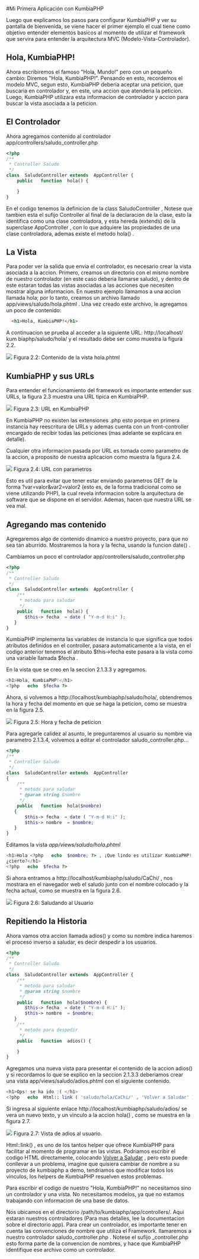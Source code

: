 #Mi Primera Aplicación con KumbiaPHP

Luego que explicamos los pasos para configurar KumbiaPHP y ver su pantalla de
bienvenida, se viene hacer el primer ejemplo el cual tiene como objetivo
entender elementos basicos al momento de utilizar el framework que servira
para entender la arquitectura MVC (Modelo-Vista-Controlador).

## Hola, KumbiaPHP!

Ahora escribiremos el famoso "Hola, Mundo!" pero con un pequeño cambio:
Diremos "Hola, KumbiaPHP!". Pensando en esto, recordemos el modelo MVC, segun
esto, KumbiaPHP deberia aceptar una peticion, que buscaria en controlador y,
en este, una accion que atenderia la peticion. Luego, KumbiaPHP utilizara esta
informacion de controlador y accion para buscar la vista asociada a la
peticion.


## El Controlador

Ahora agregamos contenido al controlador app/controllers/saludo_controller.php
```php
<?php  
/**  
 * Controller Saludo   
 */   
class  SaludoController extends  AppController {  
    public   function  hola() {

    }   
}  
 ```

 
En el codigo tenemos la definicion de la class SaludoController , Notese que
tambien esta el sufijo Controller al final de la declaracion de la clase, esto
la identifica como una clase controladora, y esta hereda (extends) de la
superclase AppController , con lo que adquiere las propiedades de una clase
controladora, ademas existe el metodo hola() .

## La Vista

Para poder ver la salida que envia el controlador, es necesario crear la vista
asociada a la accion. Primero, creamos un directorio con el mismo nombre de
nuestro controlador (en este caso deberia llamarse saludo), y dentro de este
estaran todas las vistas asociadas a las acciones que necesiten mostrar alguna
informacion. En nuestro ejemplo llamamos a una accion llamada hola; por lo
tanto, creamos un archivo llamado app/views/saludo/hola.phtml . Una vez creado
este archivo, le agregamos un poco de contenido:

```html
  <h1>Hola, KumbiaPHP!</h1>  
```
  
A continuacion se prueba al acceder a la siguiente URL: http://localhost/ kum
biaphp/saludo/hola/ y el resultado debe ser como muestra la figura 2.2.

![](images/image06.png)
Figura 2.2: Contenido de la vista hola.phtml

## KumbiaPHP y sus URLs

Para entender el funcionamiento del framework es importante entender sus URLs,
la figura 2.3 muestra una URL tipica en KumbiaPHP.

![](images/image08.png)
Figura 2.3: URL en KumbiaPHP

En KumbiaPHP no existen las extensiones .php esto porque en primera instancia
hay reescritura de URLs y ademas cuenta con un front-controller encargado de
recibir todas las peticiones (mas adelante se explicara en detalle).

Cualquier otra informacion pasada por URL es tomada como parametro de la
accion, a proposito de nuestra aplicacion como muestra la figura 2.4.

![](images/image05.png)
Figura 2.4: URL con parametros

Esto es util para evitar que tener estar enviando parametros GET de la forma
?var=valor&var2=valor2 (esto es, de la forma tradicional como se viene
utilizando PHP), la cual revela informacion sobre la arquitectura de software
que se dispone en el servidor. Ademas, hacen que nuestra URL se vea mal.

## Agregando mas contenido

Agregaremos algo de contenido dinamico a nuestro proyecto, para que no sea tan
aburrido. Mostraremos la hora y la fecha, usando la funcion date() .

Cambiamos un poco el controlador app/controllers/saludo_controller.php

```php
<?php  
/**  
 * Controller Saludo   
 */   
class  SaludoController extends  AppController {  
    /**   
     * metodo para saludar   
     */   
    public   function  hola() {   
       $this-> fecha  = date ( "Y-m-d H:i" );   
   }  
}  
```
  
KumbiaPHP implementa las variables de instancia lo que significa que todos
atributos definidos en el controller, pasara automaticamente a la vista, en el
codigo anterior tenemos el atributo $this->fecha  este pasara a la vista como
una variable llamada $fecha .

En la vista que se creo en la seccion 2.1.3.3 y agregamos.

```php
<h1>Hola, KumbiaPHP!</h1>  
<?php   echo  $fecha ?>  
``` 
  
Ahora, si volvemos a http://localhost/kumbiaphp/saludo/hola/, obtendremos la hora
y fecha del momento en que se haga la peticion, como se muestra en la figura 2.5.

![](images/image02.png)
Figura 2.5: Hora y fecha de peticion

Para agregarle calidez al asunto, le preguntaremos al usuario su nombre
via parametro 2.1.3.4, volvemos a editar el controlador saludo_controller.php...

```php
<?php  
/**  
 * Controller Saludo   
 */   
class  SaludoController extends  AppController  
{  
    /**   
     * metodo para saludar   
     * @param string $nombre   
     */   
    public   function  hola($nombre)   
   {  
       $this-> fecha  = date ( "Y-m-d H:i" );   
       $this-> nombre  = $nombre;   
   }  
}  
```
  
Editamos la vista *app/views/saludo/hola.phtml*

```php
<h1>Hola <?php   echo  $nombre; ?> , ¡Que lindo es utilizar KumbiaPHP!
¿cierto?</h1>  
<?php   echo  $fecha ?> 
```
  
Si ahora entramos a http://localhost/kumbiaphp/saludo/CaChi/ , nos mostrara en el navegador web
el saludo junto con el nombre colocado y la fecha actual, como se muestra en
la figura 2.6.

![](images/image09.png)
Figura 2.6: Saludando al Usuario

## Repitiendo la Historia

Ahora vamos otra accion llamada adios()  y como su nombre indica haremos el
proceso inverso a saludar, es decir despedir a los usuarios.

```php
<?php  
/**  
 * Controller Saludo   
 */   
class  SaludoController extends  AppController {  
    /**   
     * metodo para saludar   
     * @param string $nombre   
     */   
    public   function  hola($nombre) {   
       $this-> fecha  = date ( "Y-m-d H:i" );   
       $this-> nombre  = $nombre;   
   }  
    /**   
     * metodo para despedir   
     */   
    public   function  adios() {

    }   
}  
```  
  
Agregamos una nueva vista para presentar el contenido de la accion adios()  y
si recordamos lo que se explico en la seccion 2.1.3.3 deberiamos crear una
vista app/views/saludo/adios.phtml  con el siguiente contenido.
```php
<h1>Ops! se ha ido :( </h1>  
<?php   echo  Html:: link ( 'saludo/hola/CaChi/' , 'Volver a Saludar' ); ?>  
```  
  
Si ingresa al siguiente enlace http://localhost/kumbiaphp/saludo/adios/ se vera un nuevo texto,
y un vinculo a la accion hola() , como se muestra en la figura 2.7.

![](images/image04.png)
Figura 2.7: Vista de adios al usuario.

Html::link() , es uno de los tantos helper que ofrece KumbiaPHP para facilitar
al momento de programar en las vistas. Podriamos escribir el codigo HTML
directamente, colocando <a href="kumbiaphp/saludo/hola/CaChi/">Volver a
Saludar</a> , pero esto puede conllevar a un problema, imagine que quisiera
cambiar de nombre a su proyecto de kumbiaphp a demo, tendriamos que modificar
todos los vinculos, los helpers de KumbiaPHP resuelven estos problemas.
 

Para escribir el codigo de nuestro "Hola, KumbiaPHP!" no necesitamos sino un
controlador y una vista. No necesitamos modelos, ya que no estamos trabajando
con informacion de una base de datos.

Nos ubicamos en el directorio /path/to/kumbiaphp/app/controllers/. Aqui
estaran nuestros controladores (Para mas detalles, lee la documentacion sobre
el directorio app). Para crear un controlador, es importante tener en cuenta
las convenciones de nombre que utiliza el Framework. llamaremos a nuestro
controlador saludo_controller.php . Notese el sufijo _controller.php esto
forma parte de la convencion de nombres, y hace que KumbiaPHP identifique ese
archivo como un controlador.
